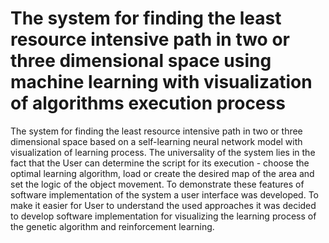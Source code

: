# The system for finding the least resource intensive path in two or three dimensional space using machine learning with visualization of algorithms execution process

The system for finding the least resource intensive path in two or three dimensional space based on a self-learning neural network model with visualization of learning process. The universality of the system lies in the fact that the User can determine the script for its execution - choose the optimal learning algorithm, load or create the desired map of the area and set the logic of the object movement. To demonstrate these features of  software implementation of the system a user interface was developed. To make it easier for User to understand the used approaches it was decided to develop software implementation for visualizing the learning process of the genetic algorithm and reinforcement learning.
